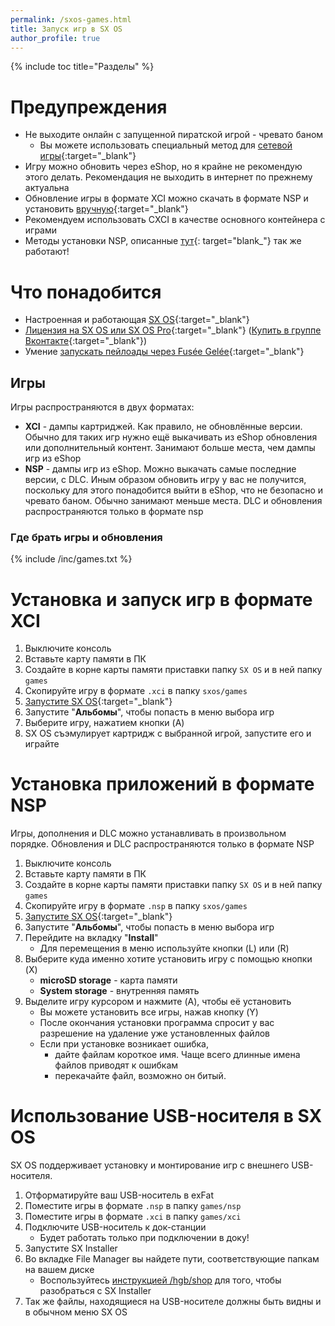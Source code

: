 ```yaml
---
permalink: /sxos-games.html
title: Запуск игр в SX OS
author_profile: true
---
```

{% include toc title="Разделы" %}

# Предупреждения

* Не выходите онлайн с запущенной пиратской игрой - чревато баном 
	* Вы можете использовать специальный метод для [сетевой игры](lanplay){:target="_blank"}
* Игру можно обновить через eShop, но я крайне не рекомендую этого делать. Рекомендация не выходить в интернет по прежнему актуальна
* Обновление игры в формате XCI можно скачать в формате NSP и установить [вручную](#способ_ii_-_вручную){:target="_blank"}
* Рекомендуем использовать CXCI в качестве основного контейнера с играми
* Методы установки NSP, описанные [тут](games){: target="blank_"} так же работают!

# Что понадобится

* Настроенная и работающая [SX OS](cfw#sx-os){:target="_blank"}
* [Лицензия на SX OS или SX OS Pro](https://www.olx.ua/obyavlenie/proshivka-nintendo-switch-sx-os-IDBWMzh.html){:target="_blank"} ([Купить в группе Вконтакте](https://vk.com/nincfw){:target="_blank"})
* Умение [запускать пейлоады через Fusée Gelée](fusee-gelee){:target="_blank"}

## Игры 

Игры распространяются в двух форматах: 
* **XCI** - дампы картриджей. Как правило, не обновлённые версии. Обычно для таких игр нужно ещё выкачивать из eShop обновления или дополнительный контент. Занимают больше места, чем дампы игр из eShop
* **NSP** - дампы игр из eShop. Можно выкачать самые последние версии, с DLC. Иным образом обновить игру у вас не получится, поскольку для этого понадобится выйти в eShop, что не безопасно и чревато баном. Обычно занимают меньше места. DLC и обновления распространяются только в формате nsp

### Где брать игры и обновления

{% include /inc/games.txt %}

# Установка и запуск игр в формате XCI 

1. Выключите консоль
1. Вставьте карту памяти в ПК
1. Создайте в корне карты памяти приставки папку `SX OS` и в ней папку `games`
1. Скопируйте игру в формате `.xci` в папку `sxos/games`
1. [Запустите SX OS](cfw#sx-os){:target="_blank"}
1. Запустите "**Альбомы**", чтобы попасть в меню выбора игр 
1. Выберите игру, нажатием кнопки (A)
1. SX OS съэмулирует картридж с выбранной игрой, запустите его и играйте 

# Установка приложений в формате NSP 

Игры, дополнения и DLC можно устанавливать в произвольном порядке. Обновления и DLC распространяются только в формате NSP

1. Выключите консоль
1. Вставьте карту памяти в ПК
1. Создайте в корне карты памяти приставки папку `SX OS` и в ней папку `games`
1. Скопируйте игру в формате `.nsp` в папку `sxos/games`
1. [Запустите SX OS](cfw#sx-os){:target="_blank"}
1. Запустите "**Альбомы**", чтобы попасть в меню выбора игр 
1. Перейдите на вкладку "**Install**"
	* Для перемещения в меню используйте кнопки (L) или (R)
1. Выберите куда именно хотите установить игру с помощью кнопки (X)
	* **microSD storage** - карта памяти 
	* **System storage** - внутренняя память
1. Выделите игру курсором и нажмите (A), чтобы её установить
	* Вы можете установить все игры, нажав кнопку (Y)
	* После окончания установки программа спросит у вас разрешение на удаление уже установленных файлов
	* Если при установке возникает ошибка,
		* дайте файлам короткое имя. Чаще всего длинные имена файлов приводят к ошибкам
		* перекачайте файл, возможно он битый. 
		
# Использование USB-носителя в SX OS 

SX OS поддерживает установку и монтирование игр с внешнего USB-носителя. 

1. Отформатируйте ваш USB-носитель в exFat 
1. Поместите игры в формате `.nsp` в папку `games/nsp`
1. Поместите игры в формате `.xci` в папку `games/xci`
1. Подключите USB-носитель к док-станции
	* Будет работать только при подключении в доку!
1. Запустите SX Installer 
1. Во вкладке File Manager вы найдете пути, соответствующие папкам на вашем диске 
	* Воспользуйтесь [инструкцией /hgb/shop](tinfoil) для того, чтобы разобраться с SX Installer
1. Так же файлы, находящиеся на USB-носителе должны быть видны и в обычном меню SX OS

